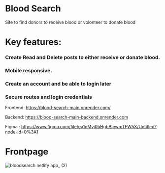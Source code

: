# Blood Search
Site to find donors to receive blood  or volonteer to donate blood




# Key features: 

### Create Read and Delete posts to either receive or donate blood.

### Mobile responsive.

### Create an account and be able to login later

### Secure routes and login credentials

Frontend: https://blood-search-main.onrender.com/

Backend: https://blood-search-main-backend.onrender.com

Figma : https://www.figma.com/file/ea1nMvj0bHgbBIewmTFW5X/Untitled?node-id=0%3A1

# Frontpage

![bloodsearch netlify app_ (2)](https://user-images.githubusercontent.com/67536039/162636972-02de382e-d99a-4485-9933-3c91a20aef56.png)
